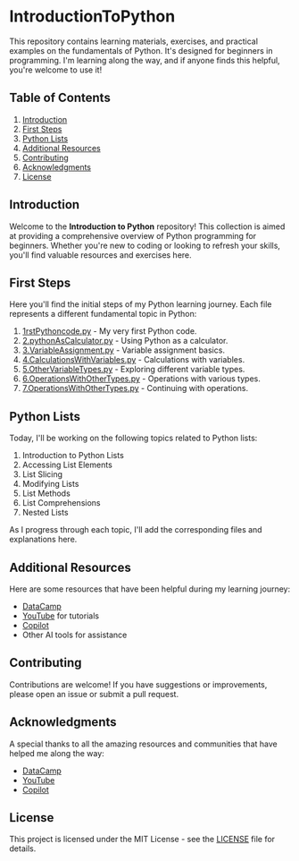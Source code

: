 # IntroductionToPython

This repository contains learning materials, exercises, and practical examples on the fundamentals of Python. It's designed for beginners in programming. I'm learning along the way, and if anyone finds this helpful, you're welcome to use it!

## Table of Contents
1. [Introduction](#introduction)
2. [First Steps](#first-steps)
3. [Python Lists](#python-lists)
4. [Additional Resources](#additional-resources)
5. [Contributing](#contributing)
6. [Acknowledgments](#acknowledgments)
7. [License](#license)

## Introduction
Welcome to the **Introduction to Python** repository! This collection is aimed at providing a comprehensive overview of Python programming for beginners. Whether you're new to coding or looking to refresh your skills, you'll find valuable resources and exercises here.

## First Steps
Here you'll find the initial steps of my Python learning journey. Each file represents a different fundamental topic in Python:

1. [1rstPythoncode.py](1rstPythoncode.py) - My very first Python code.
2. [2.pythonAsCalculator.py](2.pythonAsCalculator.py) - Using Python as a calculator.
3. [3.VariableAssignment.py](3.VariableAssignment.py) - Variable assignment basics.
4. [4.CalculationsWithVariables.py](4.CalculationsWithVariables.py) - Calculations with variables.
5. [5.OtherVariableTypes.py](5.OtherVariableTypes.py) - Exploring different variable types.
6. [6.OperationsWithOtherTypes.py](6.OperationsWithOtherTypes.py) - Operations with various types.
7. [7.OperationsWithOtherTypes.py](7.OperationsWithOtherTypes.py) - Continuing with operations.

## Python Lists
Today, I'll be working on the following topics related to Python lists:
1. Introduction to Python Lists
2. Accessing List Elements
3. List Slicing
4. Modifying Lists
5. List Methods
6. List Comprehensions
7. Nested Lists

As I progress through each topic, I'll add the corresponding files and explanations here.

## Additional Resources
Here are some resources that have been helpful during my learning journey:
- [DataCamp](https://www.datacamp.com/)
- [YouTube](https://www.youtube.com/) for tutorials
- [Copilot](https://copilot.com/)
- Other AI tools for assistance

## Contributing
Contributions are welcome! If you have suggestions or improvements, please open an issue or submit a pull request.

## Acknowledgments
A special thanks to all the amazing resources and communities that have helped me along the way:
- [DataCamp](https://www.datacamp.com/)
- [YouTube](https://www.youtube.com/)
- [Copilot](https://copilot.com/)

## License
This project is licensed under the MIT License - see the [LICENSE](LICENSE) file for details.
